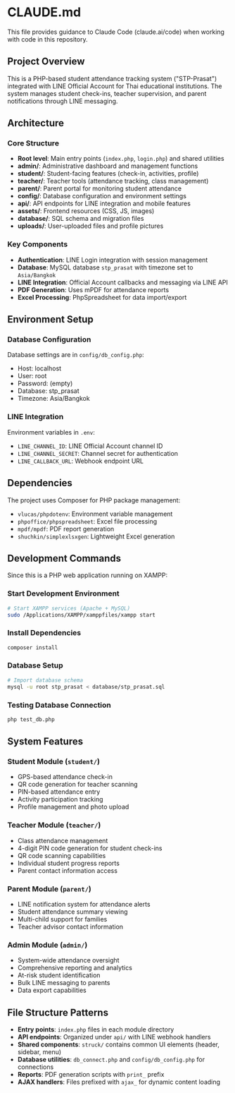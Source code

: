 # CLAUDE.md

This file provides guidance to Claude Code (claude.ai/code) when working with code in this repository.

## Project Overview

This is a PHP-based student attendance tracking system ("STP-Prasat") integrated with LINE Official Account for Thai educational institutions. The system manages student check-ins, teacher supervision, and parent notifications through LINE messaging.

## Architecture

### Core Structure
- **Root level**: Main entry points (`index.php`, `login.php`) and shared utilities
- **admin/**: Administrative dashboard and management functions
- **student/**: Student-facing features (check-in, activities, profile)
- **teacher/**: Teacher tools (attendance tracking, class management)  
- **parent/**: Parent portal for monitoring student attendance
- **config/**: Database configuration and environment settings
- **api/**: API endpoints for LINE integration and mobile features
- **assets/**: Frontend resources (CSS, JS, images)
- **database/**: SQL schema and migration files
- **uploads/**: User-uploaded files and profile pictures

### Key Components
- **Authentication**: LINE Login integration with session management
- **Database**: MySQL database `stp_prasat` with timezone set to `Asia/Bangkok`
- **LINE Integration**: Official Account callbacks and messaging via LINE API
- **PDF Generation**: Uses mPDF for attendance reports
- **Excel Processing**: PhpSpreadsheet for data import/export

## Environment Setup

### Database Configuration
Database settings are in `config/db_config.php`:
- Host: localhost
- User: root  
- Password: (empty)
- Database: stp_prasat
- Timezone: Asia/Bangkok

### LINE Integration
Environment variables in `.env`:
- `LINE_CHANNEL_ID`: LINE Official Account channel ID
- `LINE_CHANNEL_SECRET`: Channel secret for authentication
- `LINE_CALLBACK_URL`: Webhook endpoint URL

## Dependencies

The project uses Composer for PHP package management:
- `vlucas/phpdotenv`: Environment variable management
- `phpoffice/phpspreadsheet`: Excel file processing  
- `mpdf/mpdf`: PDF report generation
- `shuchkin/simplexlsxgen`: Lightweight Excel generation

## Development Commands

Since this is a PHP web application running on XAMPP:

### Start Development Environment
```bash
# Start XAMPP services (Apache + MySQL)
sudo /Applications/XAMPP/xamppfiles/xampp start
```

### Install Dependencies
```bash
composer install
```

### Database Setup
```bash
# Import database schema
mysql -u root stp_prasat < database/stp_prasat.sql
```

### Testing Database Connection
```bash
php test_db.php
```

## System Features

### Student Module (`student/`)
- GPS-based attendance check-in
- QR code generation for teacher scanning
- PIN-based attendance entry
- Activity participation tracking
- Profile management and photo upload

### Teacher Module (`teacher/`)
- Class attendance management
- 4-digit PIN code generation for student check-ins
- QR code scanning capabilities
- Individual student progress reports
- Parent contact information access

### Parent Module (`parent/`)
- LINE notification system for attendance alerts
- Student attendance summary viewing
- Multi-child support for families
- Teacher advisor contact information

### Admin Module (`admin/`)
- System-wide attendance oversight
- Comprehensive reporting and analytics
- At-risk student identification
- Bulk LINE messaging to parents
- Data export capabilities

## File Structure Patterns

- **Entry points**: `index.php` files in each module directory
- **API endpoints**: Organized under `api/` with LINE webhook handlers
- **Shared components**: `struck/` contains common UI elements (header, sidebar, menu)
- **Database utilities**: `db_connect.php` and `config/db_config.php` for connections
- **Reports**: PDF generation scripts with `print_` prefix
- **AJAX handlers**: Files prefixed with `ajax_` for dynamic content loading